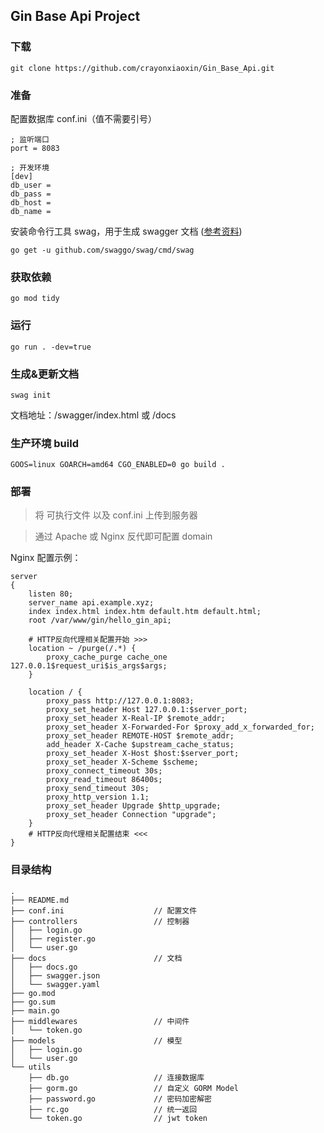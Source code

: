 ## Gin Base Api Project

### 下载
```
git clone https://github.com/crayonxiaoxin/Gin_Base_Api.git
```


### 准备

配置数据库 conf.ini（值不需要引号）
```
; 监听端口
port = 8083

; 开发环境
[dev]
db_user = 
db_pass = 
db_host = 
db_name = 
```

安装命令行工具 swag，用于生成 swagger 文档 ([参考资料](https://github.com/swaggo/gin-swagger))
```
go get -u github.com/swaggo/swag/cmd/swag
``` 


### 获取依赖
```
go mod tidy
```

### 运行
```
go run . -dev=true
```


### 生成&更新文档
```
swag init
```

文档地址：/swagger/index.html 或 /docs



### 生产环境 build
```
GOOS=linux GOARCH=amd64 CGO_ENABLED=0 go build . 
```


### 部署
> 将 可执行文件 以及 conf.ini 上传到服务器

> 通过 Apache 或 Nginx 反代即可配置 domain

Nginx 配置示例：
```
server
{
    listen 80;
    server_name api.example.xyz;
    index index.html index.htm default.htm default.html;
    root /var/www/gin/hello_gin_api;

    # HTTP反向代理相关配置开始 >>>
    location ~ /purge(/.*) {
        proxy_cache_purge cache_one 127.0.0.1$request_uri$is_args$args;
    }

    location / {
        proxy_pass http://127.0.0.1:8083;
        proxy_set_header Host 127.0.0.1:$server_port;
        proxy_set_header X-Real-IP $remote_addr;
        proxy_set_header X-Forwarded-For $proxy_add_x_forwarded_for;
        proxy_set_header REMOTE-HOST $remote_addr;
        add_header X-Cache $upstream_cache_status;
        proxy_set_header X-Host $host:$server_port;
        proxy_set_header X-Scheme $scheme;
        proxy_connect_timeout 30s;
        proxy_read_timeout 86400s;
        proxy_send_timeout 30s;
        proxy_http_version 1.1;
        proxy_set_header Upgrade $http_upgrade;
        proxy_set_header Connection "upgrade";
    }
    # HTTP反向代理相关配置结束 <<<
}
```


### 目录结构
```
.
├── README.md
├── conf.ini                    // 配置文件
├── controllers                 // 控制器
│   ├── login.go
│   ├── register.go
│   └── user.go
├── docs                        // 文档
│   ├── docs.go
│   ├── swagger.json
│   └── swagger.yaml
├── go.mod
├── go.sum
├── main.go
├── middlewares                 // 中间件
│   └── token.go
├── models                      // 模型
│   ├── login.go
│   └── user.go
└── utils
    ├── db.go                   // 连接数据库
    ├── gorm.go                 // 自定义 GORM Model
    ├── password.go             // 密码加密解密
    ├── rc.go                   // 统一返回
    └── token.go                // jwt token
```